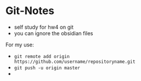 # Git-Notes
- self study for hw4 on git
- you can ignore the obsidian files

For my use:
- `git remote add origin https://github.com/username/repositoryname.git`
- `git push -u origin master`
- 